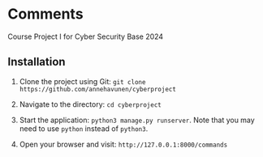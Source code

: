# Comments

Course Project I for Cyber Security Base 2024

## Installation

1. Clone the project using Git: `git clone https://github.com/annehavunen/cyberproject`

2. Navigate to the directory: `cd cyberproject`

3. Start the application: `python3 manage.py runserver`. Note that you may need to use `python` instead of `python3`.

4. Open your browser and visit: `http://127.0.0.1:8000/commands`
